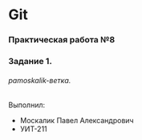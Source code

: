 # Git
### Практическая работа №8
### Задание 1.
###### pamoskalik-ветка. 

Выполнил:
* Москалик Павел Александрович
* УИТ-211
